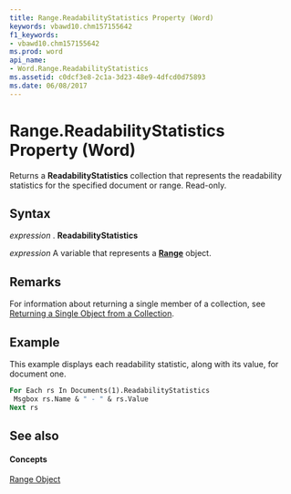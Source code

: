 ```yaml
---
title: Range.ReadabilityStatistics Property (Word)
keywords: vbawd10.chm157155642
f1_keywords:
- vbawd10.chm157155642
ms.prod: word
api_name:
- Word.Range.ReadabilityStatistics
ms.assetid: c0dcf3e8-2c1a-3d23-48e9-4dfcd0d75893
ms.date: 06/08/2017
---
```



# Range.ReadabilityStatistics Property (Word)

Returns a  **ReadabilityStatistics** collection that represents the readability statistics for the specified document or range. Read-only.


## Syntax

 _expression_ . **ReadabilityStatistics**

 _expression_ A variable that represents a **[Range](range-object-word.md)** object.


## Remarks

For information about returning a single member of a collection, see [Returning a Single Object from a Collection](http://msdn.microsoft.com/library/8c0b84c0-582b-32f7-68e0-6383d0661e74%28Office.15%29.aspx).


## Example

This example displays each readability statistic, along with its value, for document one.


```vb
For Each rs In Documents(1).ReadabilityStatistics 
 Msgbox rs.Name & " - " & rs.Value 
Next rs
```


## See also


#### Concepts


[Range Object](range-object-word.md)

